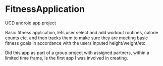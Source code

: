 # FitnessApplication
UCD android app project

Basic fitness application, lets user select and add workout routines, calorie counts etc.
and then tracks them to make sure they are meeting basic fitness goals in accordance with
the users inputed height/weight/etc.

Did this app as part of a group project with assigned partners, within a limited time frame,
Is the first app I was involved in creating.
